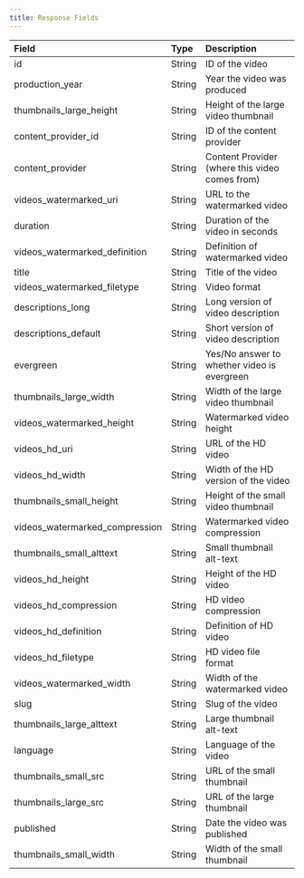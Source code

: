 ```yaml
---
title: Response Fields
---
```


| Field         | Type      | Description       |
|:-------------|:----------|:-------------|
| id       | String | ID of the video  |
| production_year | String | Year the video was produced  |
| thumbnails_large_height | String | Height of the large video thumbnail |
| content_provider_id | String | ID of the content provider  |
| content_provider | String | Content Provider (where this video comes from) |
| videos_watermarked_uri | String | URL to the watermarked video |
| duration | String | Duration of the video in seconds |
| videos_watermarked_definition | String | Definition of watermarked video |
| title | String | Title of the video |
| videos_watermarked_filetype | String | Video format |
| descriptions_long | String | Long version of video description |
| descriptions_default | String | Short version of video description |
| evergreen | String | Yes/No answer to whether video is evergreen |
| thumbnails_large_width | String | Width of the large video thumbnail |
| videos_watermarked_height | String | Watermarked video height |
| videos_hd_uri | String | URL of the HD video |
| videos_hd_width | String | Width of the HD version of the video |
| thumbnails_small_height | String | Height of the small video thumbnail |
| videos_watermarked_compression | String | Watermarked video compression |
| thumbnails_small_alttext | String | Small thumbnail alt-text |
| videos_hd_height | String | Height of the HD video |
| videos_hd_compression | String | HD video compression |
| videos_hd_definition | String | Definition of HD video |
| videos_hd_filetype | String | HD video file format |
| videos_watermarked_width | String | Width of the watermarked video |
| slug | String | Slug of the video |
| thumbnails_large_alttext | String | Large thumbnail alt-text |
| language | String | Language of the video |
| thumbnails_small_src | String | URL of the small thumbnail |
| thumbnails_large_src | String | URL of the large thumbnail |
| published | String | Date the video was published |
| thumbnails_small_width | String | Width of the small thumbnail |




